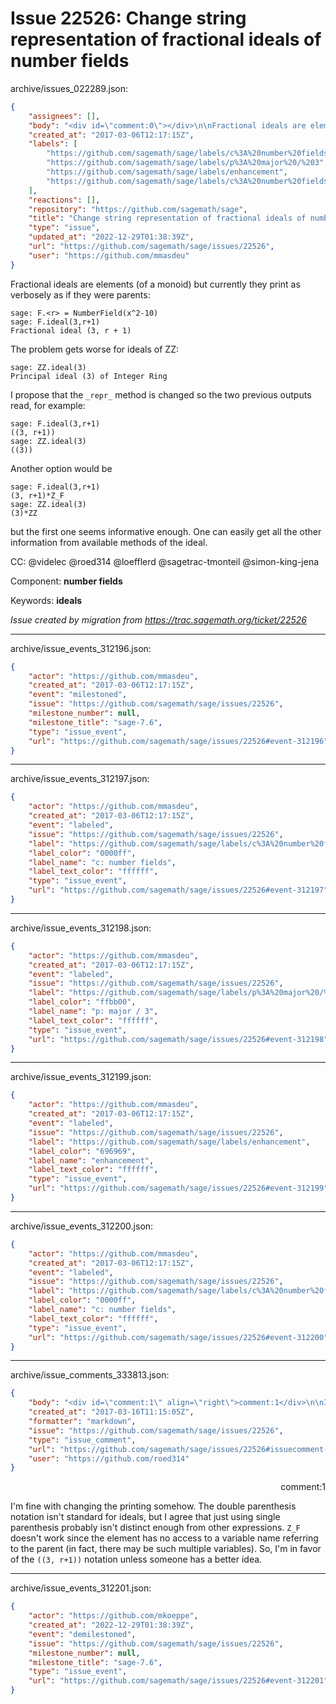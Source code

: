 # Issue 22526: Change string representation of fractional ideals of number fields

archive/issues_022289.json:
```json
{
    "assignees": [],
    "body": "<div id=\"comment:0\"></div>\n\nFractional ideals are elements (of a monoid) but currently they print as verbosely as if they were parents:\n\n```\nsage: F.<r> = NumberField(x^2-10)\nsage: F.ideal(3,r+1)\nFractional ideal (3, r + 1)\n```\n\nThe problem gets worse for ideals of ZZ:\n\n```\nsage: ZZ.ideal(3)\nPrincipal ideal (3) of Integer Ring\n```\n\nI propose that the ``_repr_`` method is changed so the two previous outputs read, for example:\n\n```\nsage: F.ideal(3,r+1)\n((3, r+1))\nsage: ZZ.ideal(3)\n((3))\n```\n\nAnother option would be\n\n```\nsage: F.ideal(3,r+1)\n(3, r+1)*Z_F\nsage: ZZ.ideal(3)\n(3)*ZZ\n```\nbut the first one seems informative enough. One can easily get all the other information from available methods of the ideal.\n\nCC:  @videlec @roed314 @loefflerd @sagetrac-tmonteil @simon-king-jena\n\nComponent: **number fields**\n\nKeywords: **ideals**\n\n_Issue created by migration from https://trac.sagemath.org/ticket/22526_\n\n",
    "created_at": "2017-03-06T12:17:15Z",
    "labels": [
        "https://github.com/sagemath/sage/labels/c%3A%20number%20fields",
        "https://github.com/sagemath/sage/labels/p%3A%20major%20/%203",
        "https://github.com/sagemath/sage/labels/enhancement",
        "https://github.com/sagemath/sage/labels/c%3A%20number%20fields"
    ],
    "reactions": [],
    "repository": "https://github.com/sagemath/sage",
    "title": "Change string representation of fractional ideals of number fields",
    "type": "issue",
    "updated_at": "2022-12-29T01:38:39Z",
    "url": "https://github.com/sagemath/sage/issues/22526",
    "user": "https://github.com/mmasdeu"
}
```
<div id="comment:0"></div>

Fractional ideals are elements (of a monoid) but currently they print as verbosely as if they were parents:

```
sage: F.<r> = NumberField(x^2-10)
sage: F.ideal(3,r+1)
Fractional ideal (3, r + 1)
```

The problem gets worse for ideals of ZZ:

```
sage: ZZ.ideal(3)
Principal ideal (3) of Integer Ring
```

I propose that the ``_repr_`` method is changed so the two previous outputs read, for example:

```
sage: F.ideal(3,r+1)
((3, r+1))
sage: ZZ.ideal(3)
((3))
```

Another option would be

```
sage: F.ideal(3,r+1)
(3, r+1)*Z_F
sage: ZZ.ideal(3)
(3)*ZZ
```
but the first one seems informative enough. One can easily get all the other information from available methods of the ideal.

CC:  @videlec @roed314 @loefflerd @sagetrac-tmonteil @simon-king-jena

Component: **number fields**

Keywords: **ideals**

_Issue created by migration from https://trac.sagemath.org/ticket/22526_





---

archive/issue_events_312196.json:
```json
{
    "actor": "https://github.com/mmasdeu",
    "created_at": "2017-03-06T12:17:15Z",
    "event": "milestoned",
    "issue": "https://github.com/sagemath/sage/issues/22526",
    "milestone_number": null,
    "milestone_title": "sage-7.6",
    "type": "issue_event",
    "url": "https://github.com/sagemath/sage/issues/22526#event-312196"
}
```



---

archive/issue_events_312197.json:
```json
{
    "actor": "https://github.com/mmasdeu",
    "created_at": "2017-03-06T12:17:15Z",
    "event": "labeled",
    "issue": "https://github.com/sagemath/sage/issues/22526",
    "label": "https://github.com/sagemath/sage/labels/c%3A%20number%20fields",
    "label_color": "0000ff",
    "label_name": "c: number fields",
    "label_text_color": "ffffff",
    "type": "issue_event",
    "url": "https://github.com/sagemath/sage/issues/22526#event-312197"
}
```



---

archive/issue_events_312198.json:
```json
{
    "actor": "https://github.com/mmasdeu",
    "created_at": "2017-03-06T12:17:15Z",
    "event": "labeled",
    "issue": "https://github.com/sagemath/sage/issues/22526",
    "label": "https://github.com/sagemath/sage/labels/p%3A%20major%20/%203",
    "label_color": "ffbb00",
    "label_name": "p: major / 3",
    "label_text_color": "ffffff",
    "type": "issue_event",
    "url": "https://github.com/sagemath/sage/issues/22526#event-312198"
}
```



---

archive/issue_events_312199.json:
```json
{
    "actor": "https://github.com/mmasdeu",
    "created_at": "2017-03-06T12:17:15Z",
    "event": "labeled",
    "issue": "https://github.com/sagemath/sage/issues/22526",
    "label": "https://github.com/sagemath/sage/labels/enhancement",
    "label_color": "696969",
    "label_name": "enhancement",
    "label_text_color": "ffffff",
    "type": "issue_event",
    "url": "https://github.com/sagemath/sage/issues/22526#event-312199"
}
```



---

archive/issue_events_312200.json:
```json
{
    "actor": "https://github.com/mmasdeu",
    "created_at": "2017-03-06T12:17:15Z",
    "event": "labeled",
    "issue": "https://github.com/sagemath/sage/issues/22526",
    "label": "https://github.com/sagemath/sage/labels/c%3A%20number%20fields",
    "label_color": "0000ff",
    "label_name": "c: number fields",
    "label_text_color": "ffffff",
    "type": "issue_event",
    "url": "https://github.com/sagemath/sage/issues/22526#event-312200"
}
```



---

archive/issue_comments_333813.json:
```json
{
    "body": "<div id=\"comment:1\" align=\"right\">comment:1</div>\n\nI'm fine with changing the printing somehow.  The double parenthesis notation isn't standard for ideals, but I agree that just using single parenthesis probably isn't distinct enough from other expressions.  `Z_F` doesn't work since the element has no access to a variable name referring to the parent (in fact, there may be such multiple variables).  So, I'm in favor of the `((3, r+1))` notation unless someone has a better idea.",
    "created_at": "2017-03-16T11:15:05Z",
    "formatter": "markdown",
    "issue": "https://github.com/sagemath/sage/issues/22526",
    "type": "issue_comment",
    "url": "https://github.com/sagemath/sage/issues/22526#issuecomment-333813",
    "user": "https://github.com/roed314"
}
```

<div id="comment:1" align="right">comment:1</div>

I'm fine with changing the printing somehow.  The double parenthesis notation isn't standard for ideals, but I agree that just using single parenthesis probably isn't distinct enough from other expressions.  `Z_F` doesn't work since the element has no access to a variable name referring to the parent (in fact, there may be such multiple variables).  So, I'm in favor of the `((3, r+1))` notation unless someone has a better idea.



---

archive/issue_events_312201.json:
```json
{
    "actor": "https://github.com/mkoeppe",
    "created_at": "2022-12-29T01:38:39Z",
    "event": "demilestoned",
    "issue": "https://github.com/sagemath/sage/issues/22526",
    "milestone_number": null,
    "milestone_title": "sage-7.6",
    "type": "issue_event",
    "url": "https://github.com/sagemath/sage/issues/22526#event-312201"
}
```
